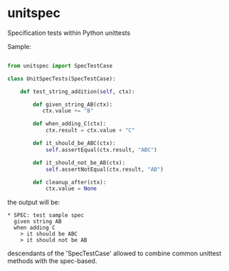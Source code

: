 unitspec
========

Specification tests within Python unittests


Sample:

```python

from unitspec import SpecTestCase

class UnitSpecTests(SpecTestCase):

    def test_string_addition(self, ctx):

        def given_string_AB(ctx):
           ctx.value += "B"

        def when_adding_C(ctx):
            ctx.result = ctx.value + "C"

        def it_should_be_ABC(ctx):
            self.assertEqual(ctx.result, "ABC")

        def it_should_not_be_AB(ctx):
            self.assertNotEqual(ctx.result, "AB")

        def cleanup_after(ctx):
            ctx.value = None

```

the output will be:
```
* SPEC: test sample spec
  given string AB
  when adding C
    > it should be ABC
    > it should not be AB
```

descendants of the 'SpecTestCase' allowed to combine common unittest methods with the spec-based.
